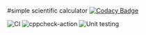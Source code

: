 #simple scientific calculator
[![Codacy Badge](https://api.codacy.com/project/badge/Grade/6723706fb7d342b18499a30bd58344e8)](https://app.codacy.com/manual/99002595/Genesis?utm_source=github.com&utm_medium=referral&utm_content=99002595/Genesis&utm_campaign=Badge_Grade_Dashboard)

![CI](https://github.com/99002595/Genesis/workflows/CI/badge.svg)
![cppcheck-action](https://github.com/99002595/Genesis/workflows/cppcheck-action/badge.svg)
![Unit testing](https://github.com/99002595/Genesis/workflows/Unit%20testing/badge.svg)
